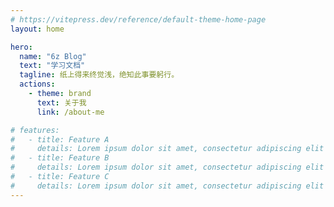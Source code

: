```yaml
---
# https://vitepress.dev/reference/default-theme-home-page
layout: home

hero:
  name: "6z Blog"
  text: "学习文档"
  tagline: 纸上得来终觉浅，绝知此事要躬行。
  actions:
    - theme: brand
      text: 关于我
      link: /about-me

# features:
#   - title: Feature A
#     details: Lorem ipsum dolor sit amet, consectetur adipiscing elit
#   - title: Feature B
#     details: Lorem ipsum dolor sit amet, consectetur adipiscing elit
#   - title: Feature C
#     details: Lorem ipsum dolor sit amet, consectetur adipiscing elit
---
```


